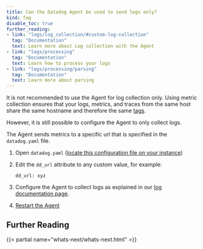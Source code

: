 ```yaml
---
title: Can the Datadog Agent be used to send logs only?
kind: faq
disable_toc: true
further_reading:
- link: "logs/log_collection/#custom-log-collection"
  tag: "Documentation"
  text: Learn more about Log collection with the Agent
- link: "logs/processing"
  tag: "Documentation"
  text: Learn how to process your logs
- link: "logs/processing/parsing"
  tag: "Documentation"
  text: Learn more about parsing
---
```



It is not recommended to use the Agent for log collection only. Using metric collection ensures that your logs, metrics, and traces from the same host share the same hostname and therefore the same [tags][1].

However, it is still possible to configure the Agent to only collect logs.

The Agent sends metrics to a specific url that is specified in the `datadog.yaml` file.

1. Open `datadog.yaml` ([locate this configuration file on your instance][3])
2. Edit the `dd_url` attribute to any custom value, for example:

    ```
    dd_url: xyz
    ```

3. Configure the Agent to collect logs as explained in our [log documentation page][2].
4. [Restart the Agent][4]

## Further Reading

{{< partial name="whats-next/whats-next.html" >}}

[1]: /tagging
[2]: https://docs.datadoghq.com/logs/log_collection/
[3]: /agent/basic_agent_usage/#configuration-file
[4]: /agent/faq/agent-commands/#restart-the-agent
